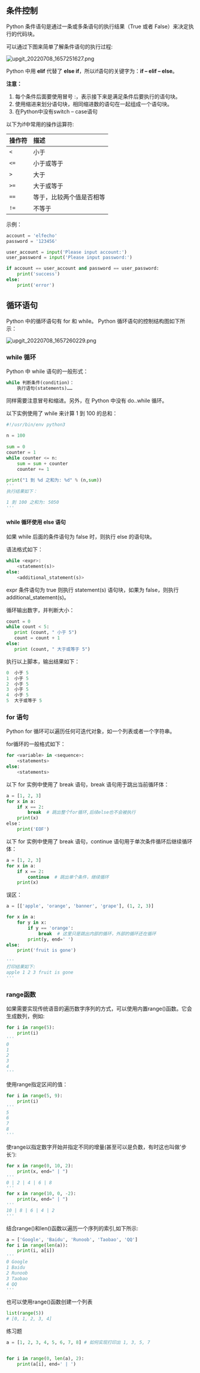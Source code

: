 ## 条件控制

Python 条件语句是通过一条或多条语句的执行结果（True 或者 False）来决定执行的代码块。

可以通过下图来简单了解条件语句的执行过程:


![upgit_20220708_1657251627.png](https://raw.githubusercontent.com/elfecho/upgit-pic/master/2022/07/upgit_20220708_1657251627.png)


Python 中用 **elif** 代替了 **else if**，所以if语句的关键字为：**if – elif – else**。

**注意：**
1. 每个条件后面要使用冒号 :，表示接下来是满足条件后要执行的语句块。
2. 使用缩进来划分语句块，相同缩进数的语句在一起组成一个语句块。
3. 在Python中没有switch – case语句



以下为if中常用的操作运算符:

| 操作符 | 描述                     |
| :----- | :----------------------- |
| `<`    | 小于                     |
| `<=`   | 小于或等于               |
| `>`    | 大于                     |
| `>=`   | 大于或等于               |
| `==`   | 等于，比较两个值是否相等 |
| `!=`   | 不等于                   |

示例：

```python
account = 'elfecho'
password = '123456'

user_account = input('Please input account:')
user_password = input('Please input password:')

if account == user_account and password == user_password:
    print('success')
else:
    print('error')

```


## 循环语句

Python 中的循环语句有 for 和 while。
Python 循环语句的控制结构图如下所示：



![upgit_20220708_1657260229.png](https://raw.githubusercontent.com/elfecho/upgit-pic/master/2022/07/upgit_20220708_1657260229.png)



### while 循环

Python 中 while 语句的一般形式：

```python
while 判断条件(condition)：
    执行语句(statements)……
```

同样需要注意冒号和缩进。另外，在 Python 中没有 do..while 循环。

以下实例使用了 while 来计算 1 到 100 的总和：

```python
#!/usr/bin/env python3
 
n = 100
 
sum = 0
counter = 1
while counter <= n:
    sum = sum + counter
    counter += 1
 
print("1 到 %d 之和为: %d" % (n,sum))
'''
执行结果如下：

1 到 100 之和为: 5050
'''
```

#### while 循环使用 else 语句

如果 while 后面的条件语句为 false 时，则执行 else 的语句块。

语法格式如下：

```python
while <expr>:
    <statement(s)>
else:
    <additional_statement(s)>
```

expr 条件语句为 true 则执行 statement(s) 语句块，如果为 false，则执行 additional_statement(s)。

循环输出数字，并判断大小：

```python
count = 0
while count < 5:
   print (count, " 小于 5")
   count = count + 1
else:
   print (count, " 大于或等于 5")
```

执行以上脚本，输出结果如下：

```python
0  小于 5
1  小于 5
2  小于 5
3  小于 5
4  小于 5
5  大于或等于 5
```

### for 语句

Python for 循环可以遍历任何可迭代对象，如一个列表或者一个字符串。

for循环的一般格式如下：

```python
for <variable> in <sequence>:
    <statements>
else:
    <statements>
```

以下 for 实例中使用了 break 语句，break 语句用于跳出当前循环体：

```python
a = [1, 2, 3]
for x in a:
    if x == 2:
        break  # 跳出整个for循环,后续else也不会被执行
    print(x)
else：
	print('EOF')
```

以下 for 实例中使用了 break 语句，continue 语句用于单次条件循环后继续循环体：

```python
a = [1, 2, 3]
for x in a:
    if x == 2:
        continue  # 跳出单个条件，继续循环
    print(x)
```

误区：

```python
a = [['apple', 'orange', 'banner', 'grape'], (1, 2, 3)]

for x in a:
    for y in x:
        if y == 'orange':
            break  # 这里只是跳出内部的循环，外部的循环还在循环
        print(y, end=' ')
else:
    print('fruit is gone')

'''
打印结果如下:
apple 1 2 3 fruit is gone
'''
```

### range函数

如果需要实现传统语音的遍历数字序列的方式，可以使用内置range()函数。它会生成数列，例如:

```python
for i in range(5):
	print(i)
'''
0
1
2
3
4
'''
```

使用range指定区间的值：

```python
for i in range(5, 9):
	print(i)
'''
5
6
7
8
'''
```

使range以指定数字开始并指定不同的增量(甚至可以是负数，有时这也叫做'步长'):

```python
for x in range(0, 10, 2):
    print(x, end=" | ")
'''
0 | 2 | 4 | 6 | 8
'''
for x in range(10, 0, -2):
    print(x, end=" | ")
'''
10 | 8 | 6 | 4 | 2
'''
```

结合range()和len()函数以遍历一个序列的索引,如下所示:

```python
a = ['Google', 'Baidu', 'Runoob', 'Taobao', 'QQ']
for i in range(len(a)):
    print(i, a[i])
'''
0 Google
1 Baidu
2 Runoob
3 Taobao
4 QQ
'''
```

也可以使用range()函数创建一个列表

```python
list(range(5))
# [0, 1, 2, 3, 4]
```

练习题

```python
a = [1, 2, 3, 4, 5, 6, 7, 8] # 如何实现打印出 1, 3, 5, 7


for i in range(0, len(a), 2):
    print(a[i], end=' | ')
```